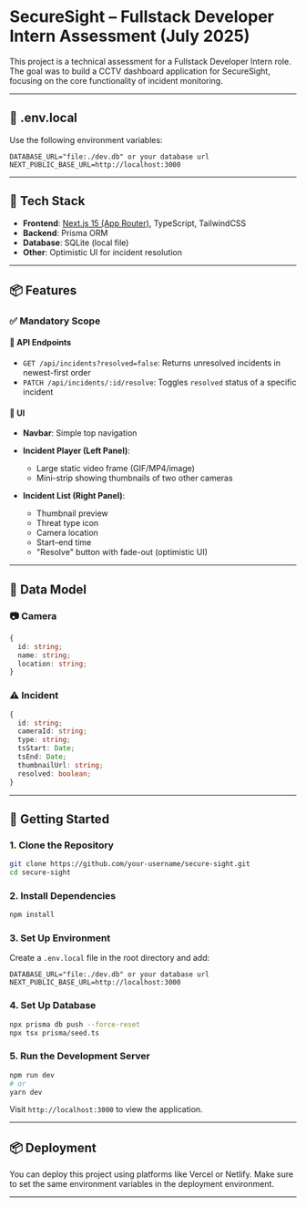 # SecureSight – Fullstack Developer Intern Assessment (July 2025)

This project is a technical assessment for a Fullstack Developer Intern role. The goal was to build a CCTV dashboard application for SecureSight, focusing on the core functionality of incident monitoring.

---

## 📁 .env.local

Use the following environment variables:

```env
DATABASE_URL="file:./dev.db" or your database url
NEXT_PUBLIC_BASE_URL=http://localhost:3000
```

---

## 🔧 Tech Stack

* **Frontend**: [Next.js 15 (App Router)](https://nextjs.org/), TypeScript, TailwindCSS
* **Backend**: Prisma ORM
* **Database**: SQLite (local file)
* **Other**: Optimistic UI for incident resolution

---

## 📦 Features

### ✅ Mandatory Scope

#### 🔹 API Endpoints

* `GET /api/incidents?resolved=false`: Returns unresolved incidents in newest-first order
* `PATCH /api/incidents/:id/resolve`: Toggles `resolved` status of a specific incident

#### 🔹 UI

* **Navbar**: Simple top navigation
* **Incident Player (Left Panel)**:

  * Large static video frame (GIF/MP4/image)
  * Mini-strip showing thumbnails of two other cameras
* **Incident List (Right Panel)**:

  * Thumbnail preview
  * Threat type icon
  * Camera location
  * Start–end time
  * "Resolve" button with fade-out (optimistic UI)

---

## 🧪 Data Model

### 📷 Camera

```ts
{
  id: string;
  name: string;
  location: string;
}
```

### ⚠️ Incident

```ts
{
  id: string;
  cameraId: string;
  type: string;
  tsStart: Date;
  tsEnd: Date;
  thumbnailUrl: string;
  resolved: boolean;
}
```

---

## 🚀 Getting Started

### 1. Clone the Repository

```bash
git clone https://github.com/your-username/secure-sight.git
cd secure-sight
```

### 2. Install Dependencies
```bash
npm install
```

### 3. Set Up Environment

Create a `.env.local` file in the root directory and add:

```env
DATABASE_URL="file:./dev.db" or your database url
NEXT_PUBLIC_BASE_URL=http://localhost:3000
```

### 4. Set Up Database

```bash
npx prisma db push --force-reset
npx tsx prisma/seed.ts
```

### 5. Run the Development Server

```bash
npm run dev
# or
yarn dev
```

Visit `http://localhost:3000` to view the application.

---

## 📦 Deployment

You can deploy this project using platforms like Vercel or Netlify. Make sure to set the same environment variables in the deployment environment.

---
